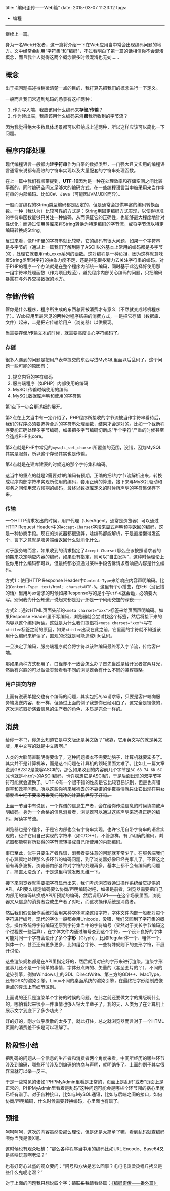 title: "编码歪传——Web篇"
date: 2015-03-07 11:23:12
tags:
- 编程
---
继续上一篇。

身为一名Web开发者，这一篇将介绍一下在Web应用当中常会出现编码问题的地方。文中经常会乱用“字符集”和“编码”，不过看明白了第一篇的话相信你不会混淆概念，而且我个人觉得这两个概念很多时候混淆也无妨……

<!-- more -->

## 概念

出于把问题描述得稍微清楚一点的目的，我打算先把我们的概念进行一下定义。

一般而言我们常遇到乱码的场景有这样两种：

1. 作为写入端，我应该用什么编码来**存储**/**传输**？
2. 作为读出端，我应该用什么编码来**消费**我所收到的字节流？

因为我觉得绝大多数具体场景都可以归纳成上述两种，所以这样应该可以简化一下问题。

## 程序内部处理

现代编程语言一般都内建**字符串**作为自带的数据类型，一门强大且又实用的编程语言通常来说都有高效的字符串实现以及大量配套的字符串处理函数。

在上一篇中我们有顺带提到，**UTF-16**因为是一种在处理效率和存储空间之间比较平衡的，同时编码空间又足够大的编码方式，在一些编程语言当中被采用来当作字符串的内部编码。比如C#、Java（可能因JVM/JDK而异）。

一般而言编程的String类型编码都是固定的，但是通常会提供丰富的编码转换函数。一种（我认为）比较可靠的方式是：String用固定编码方式实现，以使得标准的字符串函数能够只关注一种编码，从而保证它的正确性，也能够最大程度地针对性优化；而通过使用类库来将String转换为特定编码的字节流，或将字节流以特定编码转换成String。

反过来看，像PHP里的字符串就比较糙，它的编码有很大问题，如果一个字符串是多字节的（通过上一篇我们了解到除了ASCII以外基本上常用的编码都是多字节的），处理它就要用mb_xxxx系列的函数。这对编程是一种负担，因为这样就意味着String类型对字符的抽象力度不足，还是得花很多精力去关注字符串的编码。对于PHP的程序一个办法就是在整个程序内部统一编码，同时基于此选择好使用那一组字符串处理函数（作为项目规范），避免程序内部关心编码的问题，只把编码暴露在与外界交换数据的地方。

## 存储/传输

管你是什么程序，程序所生成的东西总要被消费才有意义（不然就变成烤机程序了）。Web应用里最常见的两种对程序结果的消费方式，一是把它存储（数据库、文件）起来，二是把它传输给用户（浏览器）以供展现。

当需要存储/传输文本的时候，就需要高度关心字符编码了。

### 存储

很多人遇到的问题是把用户表单提交的东西写进MySQL里面以后乱码了，这个问题一些可能的原因有：

1. 提交内容的字符编码
2. 服务端程序（如PHP）内部使用的编码
3. MySQL传输时候使用的编码
4. MySQL数据库声明和使用的字符集

第1点下一步会更详细的展开。

第2点在上文当中有一定介绍了，PHP程序所接收的字节流被当作字符串看待后，我们的程序必须要选择合适的字符串处理函数，结果才会是对的。比如一个截断程序要能正确处理多字节编码，如果把多字节编码切断成“半个字符”严重的时候甚至会造成PHP出core。

第3点就是PHP中常见的`mysqli_set_charset`所覆盖的范围，没错，因为MySQL其实是服务，所以这个存储其实也是传输。

第4点就是在建库建表的时候选的那个字符集和编码。

这当中的重点的就是2需要对1的编码有预期，正确的把1的字节流解析出来，转换成程序内部字符串实现所使用的编码，套用正确的算法，接下来与MySQL驱动和服务之间使用双方预期的编码，最终以数据库定义的时候所声明的字符集保存下来。

### 传输

一个HTTP请求发出的时候，用户代理（UserAgent，通常是浏览器）可以通过HTTP Request Header中的`Accept-Charset`字段来显式声明预期返回的编码，这是一种协商手段。现在的浏览器都很流弊，啥编码都能解析，于是直接懒得发这个，言下之意就是服务端给返回什么就消化什么。

对于服务端而言，如果收到的请求指定了`Accept-Charset`那么应该按照请求者的预期来决定响应内容的编码，如果没有指定，则可以“自由发挥”，这种时候理论上说你用什么编码都可以，但最终都必须通过某种手段告诉请求者响应内容是什么编码。

方式1：使用HTTP Response Header中`Content-Type`来给响应内容声明编码。比如`Content-Type: text/html; charset=UTF-8`。这里有个小插曲，在IE6（没记错的话）里用Ajax请求的时候如果Response写的是小写`utf-8`就会跪，必须要大写。~~别问我为什么知道，说起来都是泪，那是一个风雨交加的深夜……~~

方式2：通过HTML页面头部的`<meta charset="xxx">`标签来给页面声明编码。如果Response Header里不写编码，浏览器就会尝试找这个标签，然后将接下来的内容以这个编码解读。这就是为什么我们提倡将`<meta charset="xxx">`写在`<title>`标签之前的原因，如果`<title>`出现在此之前，它里面的字符就不知道该用什么编码来解读了，直观的说就是可能造成title乱码。

一旦决定了编码，服务端程序就会将字符以该种编码最终写入字节流，传给客户端。

那如果两种方式都用了，口径却不一致会怎么办？首先当然是给开发者赏两耳光，然后有兴趣的可以做做实验看看不同的浏览器会有什么不同的兼容策略。

### 用户提交内容

上面有说表单提交也有个编码的问题，其实包括Ajax请求等，只要是客户端向服务端发送内容，都一样，但通过上面的例子我想你已经明白了，这完全是镜像的，这次浏览器扮演着信息的生产者的角色，本质是完全一样的。

## 消费

给你一本书，你怎么知道它是中文版还是英文版？“我靠，它用英文写的就是英文版，用中文写的就是中文版啊。”

人类的大脑简直聪明得要命了，这种问题根本不需要动脑子，计算机就要笨多了。其实并不是计算机笨，而是这个问题在计算机的领域里面太难了。比如上一篇文章说到GB2312是兼容ASCII的，那么如果收到的内容前几个字节是`3C 68 74 6D 6C 3E`也就是`<html>`的ASCII编码，也许臆想它是ASCII的，于是后面出现的双字节字符可能就会遭殃了。UTF-8有一个很不错的性质是它比较容易识别，但是也有错误率和效率问题。~~所以这些你猜来我猜去的不靠谱的倒霉事情就只让它出现在男女情爱当中吧不要来污染我们纯净的计算机世界了好吗。~~

上面一节当中有说到，一个靠谱的信息生产者，会在给你传递信息的时候协商或声明编码。身为一个合格的信息消费者，浏览器可以通过这些声明来选择正确的编码，解读字节流。

浏览器也是个程序，于是它内部也会有字符串实现，也许它用自带字符串的语言实现的，也许它用自己实现的字符串（如C/C++），不管怎样，有了明确的编码，浏览器都能够将所获得的字节流转换成自己所使用的内部编码。

事已至此，似乎只要生产者靠谱，消费者要注意的问题就非常少了。在服务端我们小心翼翼地处理那么多环节的编码问题，到了浏览器好像已经完事儿了。不管这之前有再多波折，浏览器内部各种对字符的处理再多，基本上都不会有编码的问题了，简直太没劲了，于是这里稍微发散思维一下。

接下来浏览器就需要把字符显示出来，我们考虑浏览器通过操作系统给它提供的API。API要么规定编码要么协商/声明编码对吧，如果是前者，浏览器需要把自己内部用的编码转换成API所预期的编码，然后调用API——在这个场景里面，浏览器又从信息的消费者变成生产者了对吧，而这次操作系统是消费者。

然后我们假设操作系统将会用某种字体渲染这段字符，字体文件内部一般都对每个字符进行编号，现代的字体一般都会用Unicode，没错，我们又回到了字符集的概念。操作系统将字符编码还原到字符集当中的字符编号（显然对于变长字节编码这个过程要一些运算），在字体文件内通过编号查到这个字符，一个设计良好的字体可能对同一个字符会设计了多个**字形**（Glyph），比如Regular体一个、粗体一个、斜体一个，甚至还有更多更多，比如组合字符、一些特殊规则下的变形字符，不展开讨论。

这些渲染规格都是在API里指定好的，然后就用对应的字形来进行渲染。渲染字形这事儿还不是一个简单的事情，字体分点阵的、矢量的（甚至图片的？），不同的渲染引擎，例如Windows上的GDI、DirectWrite、第三方的GDI++、MacType，还有OSX的渲染引擎，Linux不同的桌面系统的渲染引擎，在最终把字形绘制成像素点的算法上有细节区别。

上面说的还只是渲染单个字符的时候的问题，在此之前还要做文字的排版啊什么的，哪怕看起来很小一件事情也够人钻大半辈子了。我的天，人类为了在计算机上展示文字到底下了多少功夫？

好的好的，刚才似乎发散的太多了，就此打住，总之就浏览器而言对于一个HTML页面的消费差不多是可以理解了。

## 阶段性小结

把乱码的问题从一个信息的生产者和消费者两个角度来看，中间所经历的哪些环节涉及到编码，哪些环节涉及到编码的协商与声明，就明确多了。上面的例子其实很容易就可以举一反三。

于是一些常见的诸如“PHPMyAdmin里看是正常的，页面上是乱码”或者“页面上是正常的，PHPMyAdmin里看着是乱码”这种问题可能会是哪些个环节闯的祸心里就已经有谱了。对于各种接口，比如与MySQL通讯，比如与后端之间的接口，如何协商/声明编码，什么时候需要转换编码，心里面也有谱了。

## 预报

呵呵呵呵，这次的内容虽然没那么理论，但是还是太简单了嘛，看到乱码就查编码呗你当我是傻X呢。

这时候也有观众吐槽：“那么各种程序当中用的编码比如URL Encode、Base64又是些啥玩意啊老湿？”

也有好奇心过盛的观众要问：“问号和方块是怎么回事？屯屯屯烫烫烫锟斤拷又是些什么鬼呢老湿？”

对于上面的问题我只想说四个字：~~请联系我~~请看终篇：[《编码歪传——番外篇》](/2015/03/07/something-about-encoding-extra/)